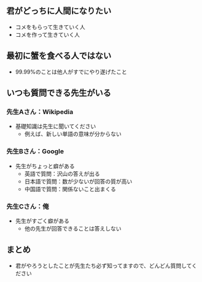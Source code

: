 ## 君がどっちに人間になりたい
* コメをもらって生きていく人
* コメを作って生きていく人

## 最初に蟹を食べる人ではない
* 99.99%のことは他人がすでにやり遂げたこと

## いつも質問できる先生がいる
### 先生Aさん：Wikipedia
* 基礎知識は先生に聞いてください
  * 例えば、新しい単語の意味が分からない

### 先生Bさん：Google
* 先生がちょっと癖がある
  * 英語で質問：沢山の答えが出る
  * 日本語で質問：数が少ないが回答の質が高い
  * 中国語で質問：関係ないこと出まくる

### 先生Cさん：俺
* 先生がすごく癖がある
  * 他の先生が回答できることは答えしない
  
## まとめ
* 君がやろうとしたことが先生たち必ず知ってますので、どんどん質問してください
